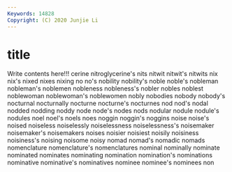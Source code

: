 ```yaml
---
Keywords: 14828
Copyright: (C) 2020 Junjie Li
---
```


# title

Write contents here!!!
cerine 
nitroglycerine's 
nits 
nitwit 
nitwit's 
nitwits 
nix 
nix's 
nixed 
nixes
nixing 
no 
no's 
nobility 
nobility's 
noble 
noble's 
nobleman 
nobleman's 
noblemen
nobleness 
nobleness's 
nobler 
nobles 
noblest 
noblewoman 
noblewoman's 
noblewomen 
nobly 
nobodies
nobody 
nobody's 
nocturnal 
nocturnally 
nocturne 
nocturne's 
nocturnes 
nod 
nod's 
nodal
nodded 
nodding 
noddy 
node 
node's 
nodes 
nods 
nodular 
nodule 
nodule's
nodules 
noel 
noel's 
noels 
noes 
noggin 
noggin's 
noggins 
noise 
noise's
noised 
noiseless 
noiselessly 
noiselessness 
noiselessness's 
noisemaker 
noisemaker's 
noisemakers 
noises 
noisier
noisiest 
noisily 
noisiness 
noisiness's 
noising 
noisome 
noisy 
nomad 
nomad's 
nomadic
nomads 
nomenclature 
nomenclature's 
nomenclatures 
nominal 
nominally 
nominate 
nominated 
nominates 
nominating
nomination 
nomination's 
nominations 
nominative 
nominative's 
nominatives 
nominee 
nominee's 
nominees 
non
